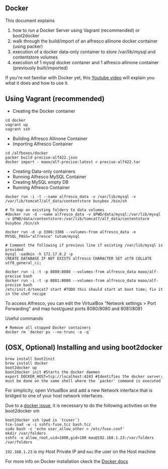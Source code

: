 Docker
---
This document explains
1. how to run a Docker Server using Vagrant (recommended) or boot2docker
2. walk through the build/import of an alfresco allinone docker container (using packer)
3. execution of a docker data-only container to store /var/lib/mysql and contentstore volumes
4. execution of 1 mysql docker contaner and 1 alfresco allinone container (previously built/imported)

If you're not familiar with Docker yet, this [Youtube video](https://www.youtube.com/watch?v=VeiUjkiqo9E) will explain you what it does and how to use it.

## Using Vagrant (recommended)

* Creating the Docker container
```
cd docker
vagrant up
vagrant ssh
```

* Building Alfresco Allinone Container
* Importing Alfresco Container
```
cd /alfboxes/docker
packer build precise-alf422.json
docker import - maoo/alf-precise:latest < precise-alf422.tar
```

* Creating Data-only containers
* Running Alfresco MySQL Container
* Creating MySQL empty DB
* Running Alfresco Container

```
docker run -i -t --name alfresco_data -v /var/lib/mysql -v /var/lib/tomcat7/alf_data/contentstore busybox /bin/sh

# To map an existing folders to data volumes
#docker run -d --name alfresco_data -v $PWD/data/mysql:/var/lib/mysql -v $PWD/data/contentstore:/var/lib/tomcat7/alf_data/contentstore busybox /bin/sh

docker run -d -p 3306:3306 --volumes-from alfresco_data -e MYSQL_PASS="alfresco" tutum/mysql

# Comment the following if previous line if existing /var/lib/mysql is provided
mysql -uadmin -h 172.17.0.2 -p
CREATE DATABASE IF NOT EXISTS alfresco CHARACTER SET utf8 COLLATE utf8_general_ci;

docker run -i -t -p 8080:8080 --volumes-from alfresco_data maoo/alf-precise bash
docker run -i -t -p 8081:8080 --volumes-from alfresco_data maoo/alf-precise bash
/etc/init.d/tomcat7 start #TODO this should start at boot time; fix it in the chef recipe
```
To access Alfresco, you can edit the VirtualBox "Network settings > Port Forwarding" and map host/guest ports 8080/8080 and 8081/8081

Useful commands
```
# Remove all stopped Docker containers
docker rm `docker ps --no-trunc -a -q`
```


## (OSX, Optional) Installing and using boot2docker

```
brew install boot2init
brew install docker
boot2docker up
boot2docker init #Starts the docker daemon
export DOCKER_HOST=tcp://localhost:4243 #Identifies the docker server; must be done on the same shell where the `packer' command is executed
```

For simplicity, open VirtualBox and add a new Network interface that is bridged to one of your host network interfaces.

Due to a [docker issue](https://github.com/mitchellh/packer/issues/901), it is necessary to do the following activities on the boot2docker vm
```
boot2docker ssh (pwd is `tcuser`)
tce-load -w -i sshfs-fuse.tcz bash.tcz
sudo bash -c 'echo user_allow_other > /etc/fuse.conf'
mkdir /var/folders
sshfs -o allow_root,uid=1000,gid=100 mau@192.168.1.23:/var/folders /var/folders
```
```192.168.1.23``` is my Host Private IP and ```mau``` the user on the Host machine

For more info on Docker installation ckeck the [Docker docs](http://docs.docker.io/installation/)
